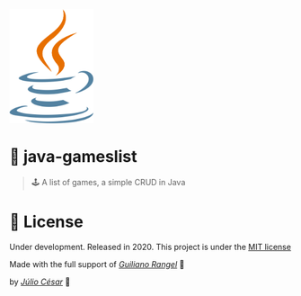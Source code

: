 
<img src="java-logo.png" width="150"/>

# 📖 java-gameslist
> 🕹 A list of games, a simple CRUD in Java

# 📕 License
Under development. Released in 2020. This project is under the [MIT license](https://github.com/Crucciatus/java-gameslist/blob/master/LICENSE)

Made with the full support of [*Guiliano Rangel*](https://github.com/GuilianoRangel) :rocket:

by [*Júlio César*](https://github.com/Crucciatus) :purple_heart: 